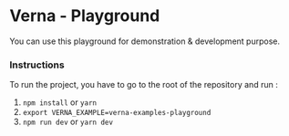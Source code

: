 # Verna - Playground

You can use this playground for demonstration & development purpose.

### Instructions
To run the project, you have to go to the root of the repository and run :
1. `npm install` or `yarn`
2. `export VERNA_EXAMPLE=verna-examples-playground`
3. `npm run dev` or `yarn dev`
```
